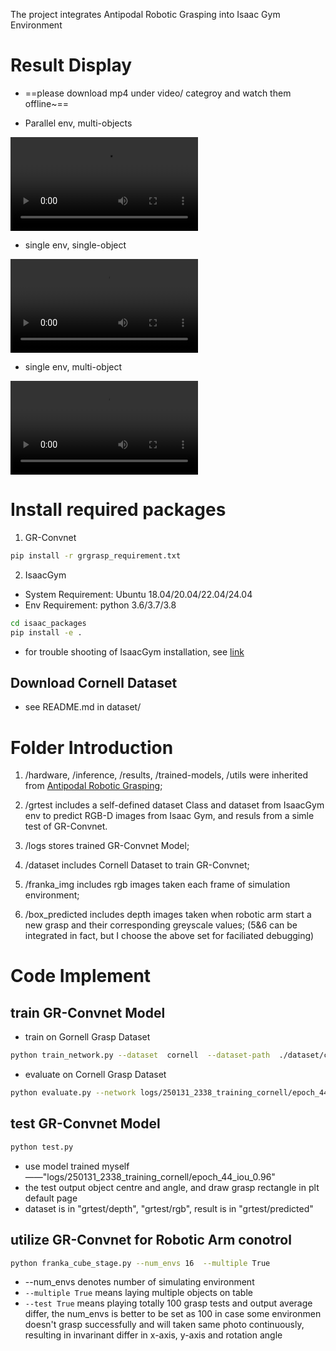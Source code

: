 The project integrates Antipodal Robotic Grasping into Isaac Gym Environment

# Result Display

*  ==please download mp4 under video/ categroy and watch them offline~==

* Parallel env, multi-objects

<video src="./video/multi_env_multi_obj.mp4"></video>

* single env, single-object

<video src="./video/sing_env_obj.mp4"></video>

* single env, multi-object

<video src="./video/single_env_multi_obj.mp4"></video>

# Install required packages

1. GR-Convnet
```bash
pip install -r grgrasp_requirement.txt
```

2. IsaacGym
* System Requirement: Ubuntu 18.04/20.04/22.04/24.04
* Env Requirement: python 3.6/3.7/3.8

```bash
cd isaac_packages
pip install -e .
```
* for trouble shooting of IsaacGym installation, see [link](https://junxnone.github.io/isaacgymdocs/install.html#troubleshooting)

## Download Cornell Dataset
* see README.md in dataset/

# Folder Introduction
1. /hardware, /inference, /results, /trained-models, /utils were inherited from [Antipodal Robotic Grasping](https://github.com/skumra/robotic-grasping);

2. /grtest includes a self-defined dataset Class and dataset from IsaacGym env to predict RGB-D images from Isaac Gym, and resuls from a simle test of GR-Convnet.

3. /logs stores trained GR-Convnet Model;

4. /dataset includes Cornell Dataset to train GR-Convnet;

5. /franka_img includes rgb images taken each frame of simulation environment;

6. /box_predicted includes depth images taken when robotic arm start a new grasp and their corresponding greyscale values;
(5&6 can be integrated in fact, but I choose the above set for faciliated debugging)



# Code Implement

## train GR-Convnet Model
* train on Gornell Grasp Dataset
```bash
python train_network.py --dataset  cornell  --dataset-path  ./dataset/cornell-grasp/versions/1/  --description  training_cornell
```
* evaluate on Cornell Grasp Dataset
```bash
python evaluate.py --network logs/250131_2338_training_cornell/epoch_44_iou_0.96   --dataset   cornell  --dataset-path  ./dataset/cornell-grasp/versions/1/   --iou-eval
```

## test GR-Convnet Model
```bash
python test.py
```
* use model trained myself——"logs/250131_2338_training_cornell/epoch_44_iou_0.96"
* the test output object centre and angle, and draw grasp rectangle in plt default page
* dataset is in "grtest/depth", "grtest/rgb", result is in "grtest/predicted"

## utilize GR-Convnet for Robotic Arm conotrol

```bash
python franka_cube_stage.py --num_envs 16  --multiple True
```
* --num_envs denotes number of simulating environment
* `--multiple True` means laying multiple objects on table
* `--test True` means playing totally 100 grasp tests and output average differ, the num_envs is better to be set as 100 in case
some environmen doesn't grasp successfully and will taken same photo continuously, resulting in invarinant differ in x-axis, y-axis and rotation angle

